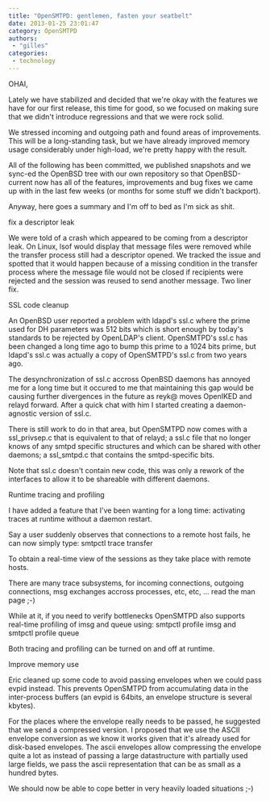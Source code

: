 ```yaml
---
title: "OpenSMTPD: gentlemen, fasten your seatbelt"
date: 2013-01-25 23:01:47
category: OpenSMTPD
authors:
 - "gilles"
categories:
 - technology
---
```


OHAI,

Lately we have stabilized and decided that we're okay with the features we have for our first release, this time for good, so we focused on making sure that we didn't introduce regressions and that we were rock solid.

We stressed incoming and outgoing path and found areas of improvements. This will be a long-standing task, but we have already improved memory usage considerably under high-load, we're pretty happy with the result.

All of the following has been committed, we published snapshots and we sync-ed the OpenBSD tree with our own repository so that OpenBSD-current now has all of the features, improvements and bug fixes we came up with in the last few weeks (or months for some stuff we didn't backport).

Anyway, here goes a summary and I'm off to bed as I'm sick as shit.

fix a descriptor leak

We were told of a crash which appeared to be coming from a descriptor leak. On Linux, lsof would display that message files were removed while the transfer process still had a descriptor opened. We tracked the issue and spotted that it would happen because of a missing condition in the transfer process where the message file would not be closed if recipients were rejected and the session was reused to send another message. Two liner fix.

SSL code cleanup

An OpenBSD user reported a problem with ldapd's ssl.c where the prime used for DH parameters was 512 bits which is short enough by today's standards to be rejected by OpenLDAP's client. OpenSMTPD's ssl.c has been changed a long time ago to bump this prime to a 1024 bits prime, but ldapd's ssl.c was actually a copy of OpenSMTPD's ssl.c from two years ago.

The desynchronization of ssl.c accross OpenBSD daemons has annoyed me for a long time but it occured to me that maintaining this gap would be causing further divergences in the future as reyk@ moves OpenIKED and relayd forward. After a quick chat with him I started creating a daemon-agnostic version of ssl.c.

There is still work to do in that area, but OpenSMTPD now comes with a ssl_privsep.c that is equivalent to that of relayd; a ssl.c file that no longer knows of any smtpd specific structures and which can be shared with other daemons; a ssl_smtpd.c that contains the smtpd-specific bits.

Note that ssl.c doesn't contain new code, this was only a rework of the interfaces to allow it to be shareable with different daemons.

Runtime tracing and profiling

I have added a feature that I've been wanting for a long time: activating traces at runtime without a daemon restart.

Say a user suddenly observes that connections to a remote host fails, he can now simply type: smtpctl trace transfer

To obtain a real-time view of the sessions as they take place with remote hosts.

There are many trace subsystems, for incoming connections, outgoing connections, msg exchanges accross processes, etc, etc, ... read the man page ;-)

While at it, if you need to verify bottlenecks OpenSMTPD also supports real-time profiling of imsg and queue using: smtpctl profile imsg and smtpctl profile queue

Both tracing and profiling can be turned on and off at runtime.

Improve memory use

Eric cleaned up some code to avoid passing envelopes when we could pass evpid instead. This prevents OpenSMTPD from accumulating data in the inter-process buffers (an evpid is 64bits, an envelope structure is several kbytes).

For the places where the envelope really needs to be passed, he suggested that we send a compressed version. I proposed that we use the ASCII envelope conversion as we know it works given that it's already used for disk-based envelopes. The ascii envelopes allow compressing the envelope quite a lot as instead of passing a large datastructure with partially used large fields, we pass the ascii representation that can be as small as a hundred bytes.

We should now be able to cope better in very heavily loaded situations ;-)
